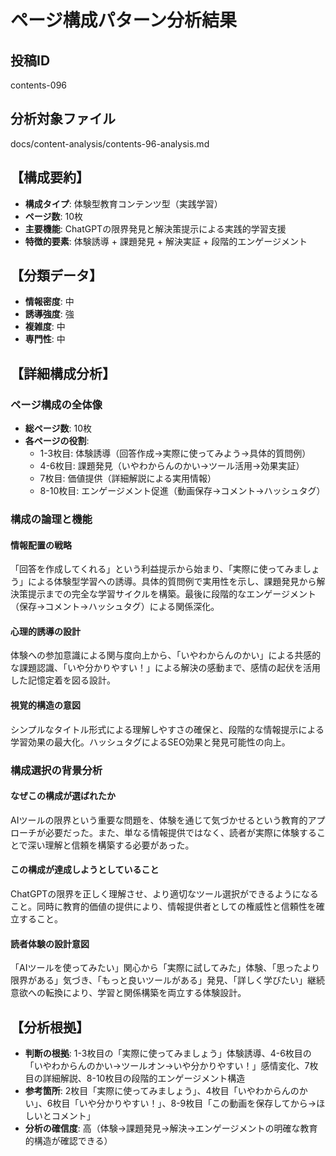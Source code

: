 # ページ構成パターン分析結果

## 投稿ID
contents-096

## 分析対象ファイル
docs/content-analysis/contents-96-analysis.md

## 【構成要約】
- **構成タイプ**: 体験型教育コンテンツ型（実践学習）
- **ページ数**: 10枚
- **主要機能**: ChatGPTの限界発見と解決策提示による実践的学習支援
- **特徴的要素**: 体験誘導 + 課題発見 + 解決実証 + 段階的エンゲージメント

## 【分類データ】
- **情報密度**: 中
- **誘導強度**: 強
- **複雑度**: 中
- **専門性**: 中

## 【詳細構成分析】

### ページ構成の全体像
- **総ページ数**: 10枚
- **各ページの役割**:
  - 1-3枚目: 体験誘導（回答作成→実際に使ってみよう→具体的質問例）
  - 4-6枚目: 課題発見（いやわからんのかい→ツール活用→効果実証）
  - 7枚目: 価値提供（詳細解説による実用情報）
  - 8-10枚目: エンゲージメント促進（動画保存→コメント→ハッシュタグ）

### 構成の論理と機能

#### 情報配置の戦略
「回答を作成してくれる」という利益提示から始まり、「実際に使ってみましょう」による体験型学習への誘導。具体的質問例で実用性を示し、課題発見から解決策提示までの完全な学習サイクルを構築。最後に段階的なエンゲージメント（保存→コメント→ハッシュタグ）による関係深化。

#### 心理的誘導の設計
体験への参加意識による関与度向上から、「いやわからんのかい」による共感的な課題認識、「いや分かりやすい！」による解決の感動まで、感情の起伏を活用した記憶定着を図る設計。

#### 視覚的構造の意図
シンプルなタイトル形式による理解しやすさの確保と、段階的な情報提示による学習効果の最大化。ハッシュタグによるSEO効果と発見可能性の向上。

### 構成選択の背景分析

#### なぜこの構成が選ばれたか
AIツールの限界という重要な問題を、体験を通じて気づかせるという教育的アプローチが必要だった。また、単なる情報提供ではなく、読者が実際に体験することで深い理解と信頼を構築する必要があった。

#### この構成が達成しようとしていること
ChatGPTの限界を正しく理解させ、より適切なツール選択ができるようになること。同時に教育的価値の提供により、情報提供者としての権威性と信頼性を確立すること。

#### 読者体験の設計意図
「AIツールを使ってみたい」関心から「実際に試してみた」体験、「思ったより限界がある」気づき、「もっと良いツールがある」発見、「詳しく学びたい」継続意欲への転換により、学習と関係構築を両立する体験設計。

## 【分析根拠】
- **判断の根拠**: 1-3枚目の「実際に使ってみましょう」体験誘導、4-6枚目の「いやわからんのかい→ツールオン→いや分かりやすい！」感情変化、7枚目の詳細解説、8-10枚目の段階的エンゲージメント構造
- **参考箇所**: 2枚目「実際に使ってみましょう」、4枚目「いやわからんのかい」、6枚目「いや分かりやすい！」、8-9枚目「この動画を保存してから→ほしいとコメント」
- **分析の確信度**: 高（体験→課題発見→解決→エンゲージメントの明確な教育的構造が確認できる）